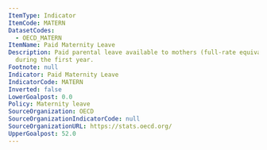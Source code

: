 ```yaml
---
ItemType: Indicator
ItemCode: MATERN
DatasetCodes:
  - OECD_MATERN
ItemName: Paid Maternity Leave
Description: Paid parental leave available to mothers (full-rate equivalent) in weeks
  during the first year.
Footnote: null
Indicator: Paid Maternity Leave
IndicatorCode: MATERN
Inverted: false
LowerGoalpost: 0.0
Policy: Maternity leave
SourceOrganization: OECD
SourceOrganizationIndicatorCode: null
SourceOrganizationURL: https://stats.oecd.org/
UpperGoalpost: 52.0
---
```


